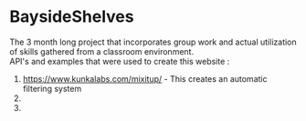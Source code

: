 # BaysideShelves
The 3 month long project that incorporates group work and actual utilization of skills gathered from a classroom environment.
<br>
API's and examples that were used to create this website : <br>
1. https://www.kunkalabs.com/mixitup/ - This creates an automatic filtering system
2. 
3.
